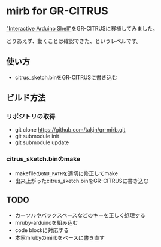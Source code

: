 # mirb for GR-CITRUS
["Interactive Arduino Shell"](https://github.com/bovi/ias/)をGR-CITRUSに移植してみました。

とりあえず、動くことは確認できた、というレベルです。

## 使い方
- citrus_sketch.binをGR-CITRUSに書き込む

## ビルド方法
### リポジトリの取得
- git clone https://github.com/takjn/gr-mirb.git
- git submodule init
- git submodule update

### citrus_sketch.binのmake
- makefileの``GNU_PATH``を適切に修正してmake
- 出来上がったcitrus_sketch.binをGR-CITRUSに書き込む

## TODO
- カーソルやバックスペースなどのキーを正しく処理する
- mruby-arduinoを組み込む
- code blockに対応する
- 本家mrubyのmirbをベースに書き直す
